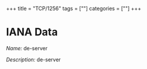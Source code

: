 +++
title = "TCP/1256"
tags = [""]
categories = [""]
+++

# IANA Data

_Name:_ de-server

_Description:_ de-server

